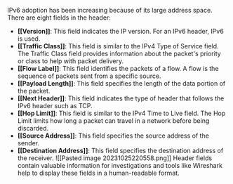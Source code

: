 
IPv6 adoption has been increasing because of its large address space. There are eight fields in the header:

- **[[Version]]**: This field indicates the IP version. For an IPv6 header, IPv6 is used.
- **[[Traffic Class]]**: This field is similar to the IPv4 Type of Service field. The Traffic Class field provides information about the packet's priority or class to help with packet delivery.
- **[[Flow Label]]**: This field identifies the packets of a flow. A flow is the sequence of packets sent from a specific source. 
- **[[Payload Length]]**: This field specifies the length of the data portion of the packet.
- **[[Next Header]]**: This field indicates the type of header that follows the IPv6 header such as TCP.
- **[[Hop Limit]]**: This field is similar to the IPv4 Time to Live field. The Hop Limit limits how long a packet can travel in a network before being discarded.
- **[[Source Address]]**: This field specifies the source address of the sender.
- **[[Destination Address]]**: This field specifies the destination address of the receiver.
![[Pasted image 20231025220558.png]]
Header fields contain valuable information for investigations and tools like Wireshark help to display these fields in a human-readable format.
